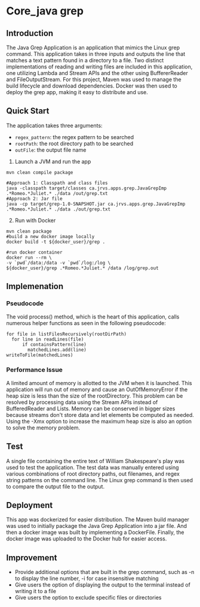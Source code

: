 # Core_java grep

## Introduction
The Java Grep Application is an application that mimics the Linux grep command. This application takes in three inputs and outputs the line that matches a text pattern found in a directory to a file. Two distinct implementations of reading and writing files are included in this application, one utilizing Lambda and Stream APIs and the other using BuffererReader and FileOutputStream. For this project, Maven was used to manage the build lifecycle and download dependencies. Docker was then used to deploy the grep app, making it easy to distribute and use.

## Quick Start
The application takes three arguments:
* `regex_pattern`: the regex pattern to be searched
* `rootPath`: the root directory path to be searched
* `outFile`: the output file name

1. Launch a JVM and run the app
```
mvn clean compile package 

#Approach 1: Classpath and class files
java -classpath target/classes ca.jrvs.apps.grep.JavaGrepImp .*Romeo.*Juliet.* ./data /out/grep.txt
#Approach 2: Jar file
java -cp target/grep-1.0-SNAPSHOT.jar ca.jrvs.apps.grep.JavaGrepImp .*Romeo.*Juliet.* ./data ./out/grep.txt
```

2. Run with Docker
```
mvn clean package
#build a new docker image locally
docker build -t ${docker_user}/grep .

#run docker container 
docker run --rm \
-v `pwd`/data:/data -v `pwd`/log:/log \
${docker_user}/grep .*Romeo.*Juliet.* /data /log/grep.out
```

## Implemenation
### Pseudocode
The void process() method, which is the heart of this application, calls numerous helper functions as seen in the following pseudocode:
```
for file in listFilesRecursively(rootDirPath)
  for line in readLines(file)
      if containsPattern(line)
        matchedLines.add(line)
writeToFile(matchedLines)
```

### Performance Issue

A limited amount of memory is allotted to the JVM when it is launched. This application will run out of memory and cause an OutOfMemoryError if the heap size is less than the size of the rootDirectory. This problem can be resolved by processing data using the Stream APIs instead of BufferedReader and Lists. Memory can be conserved in bigger sizes because streams don't store data and let elements be computed as needed.
Using the -Xmx option to increase the maximum heap size is also an option to solve the memory problem.

## Test
A single file containing the entire text of William Shakespeare's play was used to test the application. The test data was manually entered using various combinations of root directory paths, out filenames, and regex string patterns on the command line. The Linux grep command is then used to compare the output file to the output.

## Deployment
This app was dockerized for easier distribution.
The Maven build manager was used to initially package the Java Grep Application into a jar file. And then a docker image was built by implementing a DockerFile. 
Finally, the docker image was uploaded to the Docker hub for easier access.

## Improvement
* Provide additional options that are built in the grep command, such as -n to display the line number, -i for case insensitive matching
* Give users the option of displaying the output to the terminal instead of writing it to a file
* Give users the option to exclude specific files or directories
